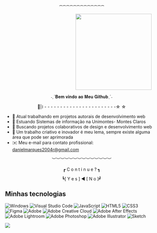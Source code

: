 <p align="center">⁀⁀⁀⁀⁀⁀⁀⁀⁀⁀⁀⁀⁀</p>

ㅤㅤㅤㅤㅤㅤㅤㅤㅤㅤㅤㅤㅤㅤㅤㅤㅤㅤ<img align="center" height=250 src="https://i.pinimg.com/originals/42/b4/22/42b4229a9ec3145edaa895b2415dd720.gif">

<p align=center>˗ˏˋ𝐁𝐞𝐦 𝐯𝐢𝐧𝐝𝐨 𝐚𝐨 𝐌𝐞𝐮 𝐆𝐢𝐭𝐡𝐮𝐛ˎˊ˗</p>
<p align=center>🦋|꒱ - - - - - - - - - - - - - - - - - - - - - - -☆ ☆</p>

- 🔭 Atual trabalhando em projetos autorais de desenvolvimento web
- 🌱 Estuando Sistemas de informação na Unimontes- Montes Claros
- 🤝 Buscando projetos colaborativos de design e desenvolvimento web
- 🏹 Um trabalho criativo e inovador é meu lema, sempre existe alguma área que pode ser aprimorada
- ✉️ Meu e-mail para contato profissional: danielmarques2004r@gmail.com
<p align="center">︶︶︶︶︶︶︶︶︶︶︶︶︶︶</p>

<p align="center">┏  C o n t i n u e ? ┓</p>

<p align="center">┗[ Y e ѕ ] ◄ [ N o ]┛</p>
<h2>Minhas tecnologias</h2>


![Windows](https://img.shields.io/badge/Windows-0078D6?style=for-the-badge&logo=windows&logoColor=white) ![Visual Studio Code](https://img.shields.io/badge/Visual%20Studio%20Code-0078d7.svg?style=for-the-badge&logo=visual-studio-code&logoColor=white) ![JavaScript](https://img.shields.io/badge/javascript-%23323330.svg?style=for-the-badge&logo=javascript&logoColor=%23F7DF1E) ![HTML5](https://img.shields.io/badge/html5-%23E34F26.svg?style=for-the-badge&logo=html5&logoColor=white) ![CSS3](https://img.shields.io/badge/css3-%231572B6.svg?style=for-the-badge&logo=css3&logoColor=white) <br> ![Figma](https://img.shields.io/badge/figma-%23F24E1E.svg?style=for-the-badge&logo=figma&logoColor=white) ![Adobe](https://img.shields.io/badge/adobe-%23FF0000.svg?style=for-the-badge&logo=adobe&logoColor=white) ![Adobe Creative Cloud](https://img.shields.io/badge/Adobe%20Creative%20Cloud-DA1F26.svg?style=for-the-badge&logo=Adobe%20Creative%20Cloud&logoColor=white) ![Adobe After Effects](https://img.shields.io/badge/Adobe%20After%20Effects-9999FF.svg?style=for-the-badge&logo=Adobe%20After%20Effects&logoColor=white) ![Adobe Lightroom](https://img.shields.io/badge/Adobe%20Lightroom-31A8FF.svg?style=for-the-badge&logo=Adobe%20Lightroom&logoColor=white) ![Adobe Photoshop](https://img.shields.io/badge/adobe%20photoshop-%2331A8FF.svg?style=for-the-badge&logo=adobe%20photoshop&logoColor=white) ![Adobe Illustrator](https://img.shields.io/badge/adobe%20illustrator-%23FF9A00.svg?style=for-the-badge&logo=adobe%20illustrator&logoColor=white) ![Sketch](https://img.shields.io/badge/Sketch-FFB387?style=for-the-badge&logo=sketch&logoColor=black) <br>

<picture>
  <source
    srcset="https://github-readme-stats.vercel.app/api?username=Daniel-MR-dev&show_icons=true&theme=dark"
    media="(prefers-color-scheme: dark)"
  />
  <source
    srcset="https://github-readme-stats.vercel.app/api?username=Daniel-MR-dev&show_icons=true"
    media="(prefers-color-scheme: light), (prefers-color-scheme: no-preference)"
  />
  <img src="https://github-readme-stats.vercel.app/api?username=Daniel-MR-dev&show_icons=true" />
</picture> 




